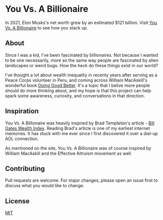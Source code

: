 # You Vs. A Billionaire

In 2021, Elon Musks's net worth grew by an estimated $121 billion. Visit [You Vs. A Billionaire](https://youvsabillionaire.com) to see how you stack up.

## About

Since I was a kid, I've been fascinated by billionaires. Not because I wanted to be one necessarily, more so the same way people are fascinated by alien landscapes or weird bugs. How the heck do these things exist in our world?

I've thought a lot about wealth inequality in recenty years after serving as a Peace Corps volunteer in Peru, and coming across William MacAskill's wonderful book [Doing Good Better](https://www.effectivealtruism.org/doing-good-better/). It's a topic that I belive more people should do more thinking about, and my hope is that this project can help spark some awareness, curiosity, and conversations in that direction.

## Inspiration

You Vs. A Billionaire was heavily inspried by Brad Templeton's article - [Bill Gates Wealth Index](https://www.templetons.com/brad/billg.html). Reading Brad's article is one of my earliest internet memories. It has stuck with me ever since I first discovered it over a dial-up AOL connection.

As mentioned on the site, You Vs. A Billionaire was of course inspired by William MacAskill and the Effective Altruism movement as well.

## Contributing

Pull requests are welcome. For major changes, please open an issue first to discuss what you would like to change.

## License

[MIT](https://choosealicense.com/licenses/mit/)
